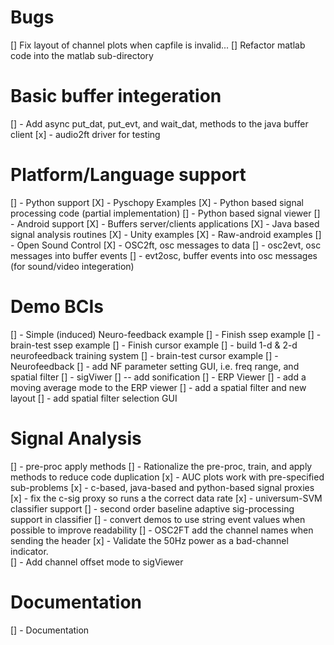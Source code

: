 Bugs
====
[] Fix layout of channel plots when capfile is invalid...
[] Refactor matlab code into the matlab sub-directory

Basic buffer integeration
=========================
[] - Add async put_dat, put_evt, and wait_dat, methods to the java buffer client
[x] - audio2ft driver for testing

Platform/Language support
=========================
[] - Python support
  [X] - Pyschopy Examples
  [X] - Python based signal processing code  (partial implementation)
  [] - Python based signal viewer
[] - Android support
  [X] - Buffers server/clients applications
  [X] - Java based signal analysis routines
  [X] - Unity examples
  [X] - Raw-android examples
[] - Open Sound Control
  [X] - OSC2ft, osc messages to data
  [] - osc2evt, osc messages into buffer events
  [] - evt2osc, buffer events into osc messages (for sound/video integeration)

Demo BCIs
=========
[] - Simple (induced) Neuro-feedback example
[] - Finish ssep example
  [] - brain-test ssep example
[] - Finish cursor example
  [] - build 1-d & 2-d neurofeedback training system
  [] - brain-test cursor example
[] - Neurofeedback
  [] - add NF parameter setting GUI, i.e. freq range, and spatial filter
[] - sigViwer
	[] -- add sonification
[] - ERP Viewer
  [] - add a moving average mode to the ERP viewer
  [] - add a spatial filter and new layout
  [] - add spatial filter selection GUI


Signal Analysis
===============
[] - pre-proc apply methods
[] - Rationalize the pre-proc, train, and apply methods to reduce code duplication
[x] - AUC plots work with pre-specified sub-problems
[x] - c-based, java-based and python-based signal proxies
  [x] - fix the c-sig proxy so runs a the correct data rate
[x] - universum-SVM classifier support
[] - second order baseline adaptive sig-processing support in classifier
[] - convert demos to use string event values when possible to improve readability
[] - OSC2FT add the channel names when sending the header
[x] - Validate the 50Hz power as a bad-channel indicator.  
  [] - Add channel offset mode to sigViewer

Documentation
=============
[] - Documentation
